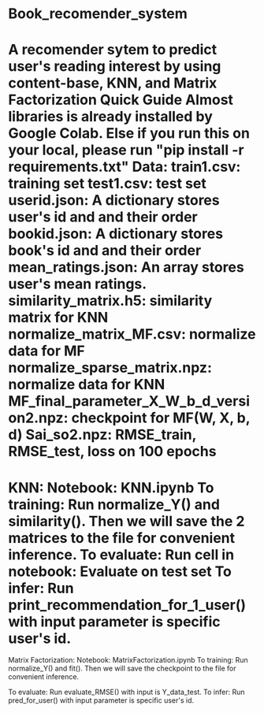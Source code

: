 # Book_recomender_system
A recomender sytem to predict user's reading interest by using content-base, KNN, and Matrix Factorization
Quick Guide
Almost libraries is already installed by Google Colab. Else if you run this on your local, please run "pip install -r requirements.txt"
Data:
     train1.csv: training set
     test1.csv: test set
     userid.json: A dictionary stores user's id and and their order
     bookid.json: A dictionary stores book's id and and their order
     mean_ratings.json: An array stores user's mean ratings.
     similarity_matrix.h5: similarity matrix for KNN
     normalize_matrix_MF.csv: normalize data for MF
     normalize_sparse_matrix.npz: normalize data for KNN
     MF_final_parameter_X_W_b_d_version2.npz: checkpoint for MF(W, X, b, d)
     Sai_so2.npz: RMSE_train, RMSE_test, loss on 100 epochs
=======================================================================================================
KNN: 
Notebook: KNN.ipynb
To training: 
      Run normalize_Y() and similarity().
      Then we will save the 2 matrices to the file for convenient inference.
To evaluate:
      Run cell in notebook: Evaluate on test set
To infer:
      Run print_recommendation_for_1_user() with input parameter is specific user's id.
=========================================================================================================
Matrix Factorization:
Notebook: MatrixFactorization.ipynb
To training: 
      Run normalize_Y() and fit().
      Then we will save the checkpoint to the file for convenient inference.

To evaluate:
      Run evaluate_RMSE() with input is Y_data_test.
 To infer:
      Run pred_for_user() with input parameter is specific user's id.
